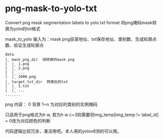 # png-mask-to-yolo-txt
Convert png mask segmentation labels to yolo txt format
将png掩码mask转换为yolo的txt格式

mask_to_yolo 输入为：mask png目录地址、txt保存地址、类别数、生成轮廓点数、验证生成轮廓点

```
data
|_ mask_png_dir  待转换的mask png
|  |_ 1.png
|  |_ 2.png
|  |_ ...
|  |_ 1000.png
|_ target_txt_dir  转换后的txt
|  |_ 1.txt
|  |_ ...
.......
```
png 内容： 0 背景  1~n 为对应的类别的实例掩码

只适用于png格式为h w, 若为h w c=3则需要将img_temp[img_temp != label_id] = 0改为对应颜色的判断

代码逻辑比较冗余，凑活用吧。本人用的yolov8测的可以用。
